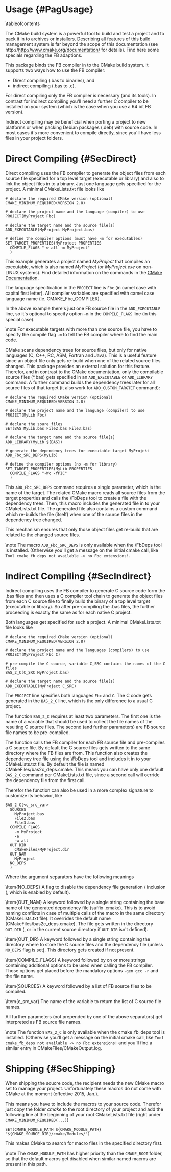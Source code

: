 Usage  {#PagUsage}
=====
\tableofcontents

The CMake build system is a powerful tool to build and test a project
and to pack it in to archives or installers. Describing all features of
this build management system is far beyond the scope of this
documentation (see http://http://www.cmake.org/documentation/ for
details). Find here some specials regarding the FB adaptions.

This package binds the FB compiler in to the CMake build system.
It supports two ways how to use the FB compiler:

- Direct compiling (.bas to binaries), and
- indirect compiling (.bas to .c).

For direct compiling only the FB compiler is necessary (and its
tools). In contrast for indirect compiling you'll need a further C
compiler to be installed on your system (which is the case when you use
a 64 bit FB version).

Indirect compiling may be beneficial when porting a project to new
platforms or when packing Debian packages (.deb) with source code. In
most cases it's more convenient to compile directly, since you'll have
less files in your project folders.


Direct Compiling  {#SecDirect}
================

Direct compiling uses the FB compiler to generate the object files from
each source file specified for a top level target (executable or
library) and also to link the object files in to a binary. Just one
language gets specified for the project. A minimal CMakeLists.txt file
looks like

~~~{.sh}
# declare the required CMake version (optional)
CMAKE_MINIMUM_REQUIRED(VERSION 2.8)

# declare the project name and the language (compiler) to use
PROJECT(MyProject Fbc)

# declare the target name and the source file[s]
ADD_EXECUTABLE(MyProject MyProject.bas)

# define the compiler options (must have -m for executables)
SET_TARGET_PROPERTIES(MyProject PROPERTIES
  COMPILE_FLAGS "-w all -m MyProject"
  )
~~~

This example generates a project named *MyProject* that compiles an
executable, which is also named *MyProject* (or *MyProject.exe* on
non-LINUX systems). Find detailed information on the commands in the
[CMake Documentation](http://www.cmake.org/cmake/help/v3.0/index.html).

The language specification in the `PROJECT` line is `Fbc` (in camel
case with capital first letter). All compiler variables are specified
with camel case language name (ie. CMAKE_Fbc_COMPILER).

In the above example there's just one FB source file in the
`ADD_EXECUTABLE` line, so it's optional to specify option `-m` in the
`COMPILE_FLAGS` line (in this special case).

\note For executable targets with more than one source file, you have
      to specify the compile flag `-m` to tell the FB compiler where to
      find the main code.

CMake scans dependency trees for source files, but only for native
languages (C, C++, RC, ASM, Fortran and Java). This is a useful feature
since an object file only gets re-build when one of the related source
files changed. This package provides an external solution for this
feature. Therefor, and in contrast to the CMake documentation, only the
compilable source files (*.bas) gets specified in an `ADD_EXECUTABLE`
or `ADD_LIBRARY` command. A further command builds the dependency trees
later for all source files of that target (it also work for
`ADD_CUSTOM_TARGTET` command):

~~~{.sh}
# declare the required CMake version (optional)
CMAKE_MINIMUM_REQUIRED(VERSION 2.8)

# declare the project name and the language (compiler) to use
PROJECT(MyLib Fbc)

# declare the soure files
SET(BAS MyLib.bas File2.bas File3.bas)

# declare the target name and the source file[s]
ADD_LIBRARY(MyLib ${BAS})

# generate the dependency trees for executable target MyProjekt
ADD_Fbc_SRC_DEPS(MyLib)

# define the compiler options (no -m for library)
SET_TARGET_PROPERTIES(MyLib PROPERTIES
  COMPILE_FLAGS "-Wc -fPIC"
  )
~~~

This `ADD_Fbc_SRC_DEPS` command requires a single parameter, which is
the name of the target. The related CMake macro reads all source files
from the target properties and calls the \FbDeps tool to create a file
with the dependency trees. Then, this macro includes the generated file
in to your CMakeLists.txt file. The generated file also contains a
custom command which re-builds the file (itself) when one of the source
files in the dependency tree changed.

This mechanism ensures that only those object files get re-build that
are related to the changed source files.

\note The macro `ADD_Fbc_SRC_DEPS` is only available when the
      \FbDeps tool is installed. (Otherwise you'll get a message on the
      initial cmake call, like `Tool cmake_fb_deps not available -> no
      Fbc extensions!`.


Indirect Compiling  {#SecIndirect}
==================

Indirect compiling uses the FB compiler to generate C source code form
the .bas files and then uses a C compiler tool chain to generate the
object files from each C source file to finally build the binary of a
top level target (executable or library). So after pre-compiling the
.bas files, the further proceeding is exactly the same as for each
native C project.

Both languages get specified for such a project. A minimal
CMakeLists.txt file looks like

~~~{.sh}
# declare the required CMake version (optional)
CMAKE_MINIMUM_REQUIRED(VERSION 2.8)

# declare the project name and the languages (compilers) to use
PROJECT(MyProject Fbc C)

# pre-compile the C source, variable C_SRC contains the names of the C files
BAS_2_C(C_SRC MyProject.bas)

# declare the target name and the source file[s]
ADD_EXECUTABLE(MyProject C_SRC)
~~~

The `PROJECT` line specifies both languages `Fbc` and `C`. The C code
gets generated in the `BAS_2_C` line, which is the only difference to a
usual C project.

The function `BAS_2_C` requires at least two parameters. The first one
is the name of a variable that should be used to collect the file names
of the resulting C source files. The second (and further parameters)
are FB source file names to be pre-compiled.

The function calls the FB compiler for each FB source file and
pre-compiles a C source file. By default the C source files gets
written to the same directory where the FB files are from. This
function also creates the dependency tree file using the \FbDeps tool
and includes it in to your CMakeLists.txt file. By default the file is
named CMakeFiles/bas2c_deps.cmake. This means you can have only one
default `BAS_2_C` command per CMakeLists.txt file, since a second call
will oerride the dependency file from the first call.

Therefor the function can also be used in a more complex signature to
customize its behavior, like

~~~{.sh}
BAS_2_C(<c_src_var>
  SOURCES
    MyProject.bas
    File2.bas
    File3.bas
  COMPILE_FLAGS
    -m MyProject
    -e
    -w all
  OUT_DIR
    CMakeFiles/MyProject.dir
  OUT_NAM
    MyProject
  NO_DEPS
  )
~~~

Where the argument separators have the following meanings

\Item{NO_DEPS} A flag to disable the dependency file generation /
   inclusion (, which is enabled by default).

\Item{OUT_NAM} A keyword followed by a single string containing the
   base name of the generated dependency file (suffix .cmake). This is
   to avoid naming conflicts in case of multiple calls of the macro
   in the same directory (CMakeLists.txt file). It overrides the
   default name (CMakeFiles/bas2c_deps.cmake). The file gets written in
   the directory `OUT_DIR` (, or in the current source directory if
   `OUT_DIR` isn't defined).

\Item{OUT_DIR} A keyword followed by a single string containing the
   directory where to store the C source files and the dependency file
   (unless `NO_DEPS` flag is set). This directory gets created if not
   present.

\Item{COMPILE_FLAGS} A keyword followed by on or more strings
   containing additional options to be used when calling the FB
   compiler. Those options get placed before the mandatory options
   `-gen gcc -r` and the file name.

\Item{SOURCES} A keyword followed by a list of FB source files to
   be compiled.

\Item{c_src_var} The name of the variable to return the list of C
   source file names.

All further parameters (not prepended by one of the above separators)
get interpreted as FB source file names.

\note The function `BAS_2_C` is only available when the cmake_fb_deps
      tool is installed. (Otherwise you'll get a message on the initial
      cmake call, like `Tool cmake_fb_deps not available -> no Fbc
      extensions!` and you'll find a similar entry in
      CMakeFiles/CMakeOutput.log.


Shipping  {#SecShipping}
========

When shipping the soucre code, the recipient needs the new CMake macro
set to manage your project. Unfortunately these macros do not come with
CMake at the moment (effective 2015, Jan.).

This means you have to include the macros to your source code. Therefor
just copy the folder *cmake* to the root directory of your project and
add the following line at the beginning of your root CMakeLists.txt
file (right under `CMAKE_MINIMUM_REQUIRED(...)`)

~~~{.cmake}
SET(CMAKE_MODULE_PATH ${CMAKE_MODULE_PATH} "${CMAKE_SOURCE_DIR}/cmake/Modules/")
~~~

This makes CMake to search for macro files in the specified directory
first.

\note The `CMAKE_MODULE_PATH` has higher priority than the `CMAKE_ROOT`
      folder, so that the default macros get disabled when similar
      named macros are present in this path.
